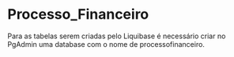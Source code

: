 # Processo_Financeiro
Para as tabelas serem criadas pelo Liquibase é necessário criar no PgAdmin uma database com o nome de processofinanceiro.
